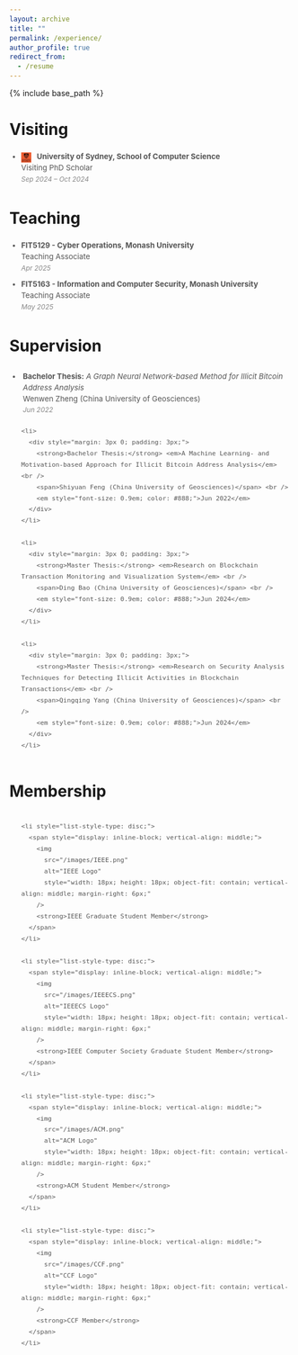 ```yaml
---
layout: archive
title: ""
permalink: /experience/
author_profile: true
redirect_from:
  - /resume
---
```


{% include base_path %}

# Visiting

<style>
  .experience-item {
    margin-bottom: 5px;
    padding-bottom: 5px;
  }

  .exp-top {
    display: flex;
    flex-wrap: wrap;
    justify-content: space-between;
    align-items: center;
    font-size: 1em;
  }

  .exp-left {
    display: flex;
    align-items: center;
    gap: 6px;
  }

  .exp-logo {
    width: 18px;
    height: 18px;
    object-fit: contain;
  }

  .exp-title {
    font-weight: 500;
    color: #333;
  }

  .exp-time {
    font-size: 0.9em;
    color: #666;
  }

  .exp-details {
    margin-top: 2px;
    font-size: 0.9em;
    color: #777;
  }

  @media (max-width: 480px) {
    .exp-top {
      flex-direction: column;
      align-items: flex-start;
      gap: 2px;
    }

    .exp-time {
      margin-left: 24px;
    }
  }
</style>

<div style="margin: 3px 0; padding: 3px;">
  <ul style="margin: 0; padding-left: 18px; font-size: 0.95em; color: #555; line-height: 1.5;">
    <li style="list-style-type: disc;">
      <span style="display: inline-block; vertical-align: middle;">
        <img 
          src="/images/USYD.png" 
          alt="University of Sydney Logo" 
          style="width: 18px; height: 18px; object-fit: contain; vertical-align: middle; margin-right: 6px;" 
        />
        <strong>University of Sydney, School of Computer Science</strong>
      </span>
      <br />
      <span>Visiting PhD Scholar</span><br />
      <em style="font-size: 0.9em; color: #888;">Sep 2024 – Oct 2024</em>
    </li>
  </ul>
</div>



# Teaching

<div style="margin: 3px 0; padding: 3px;">
  <ul style="margin: 0; padding-left: 18px; font-size: 0.95em; color: #555; line-height: 1.5;">
    <li>
      <strong>FIT5129 - Cyber Operations, Monash University</strong> <br />
      <span>Teaching Associate</span> <br />
      <em style="font-size: 0.9em; color: #888;">Apr 2025</em>
    </li>
  </ul>
</div>

<div style="margin: 3px 0; padding: 3px;">
  <ul style="margin: 0; padding-left: 18px; font-size: 0.95em; color: #555; line-height: 1.5;">
    <li>
      <strong>FIT5163 - Information and Computer Security, Monash University</strong> <br />
      <span>Teaching Associate</span> <br />
      <em style="font-size: 0.9em; color: #888;">May 2025</em>
    </li>
  </ul>
</div>



# Supervision

<div style="margin: 3px 0; padding: 3px;">
  <ul style="margin: 0; padding-left: 18px; font-size: 0.95em; color: #555; line-height: 1.5;">
    <li>
      <div style="margin: 3px 0; padding: 3px;">
        <strong>Bachelor Thesis:</strong> <em>A Graph Neural Network-based Method for Illicit Bitcoin Address Analysis</em> <br />
        <span>Wenwen Zheng (China University of Geosciences)</span> <br />
        <em style="font-size: 0.9em; color: #888;">Jun 2022</em>
      </div>
    </li>

    <li>
      <div style="margin: 3px 0; padding: 3px;">
        <strong>Bachelor Thesis:</strong> <em>A Machine Learning- and Motivation-based Approach for Illicit Bitcoin Address Analysis</em> <br />
        <span>Shiyuan Feng (China University of Geosciences)</span> <br />
        <em style="font-size: 0.9em; color: #888;">Jun 2022</em>
      </div>
    </li>

    <li>
      <div style="margin: 3px 0; padding: 3px;">
        <strong>Master Thesis:</strong> <em>Research on Blockchain Transaction Monitoring and Visualization System</em> <br />
        <span>Ding Bao (China University of Geosciences)</span> <br />
        <em style="font-size: 0.9em; color: #888;">Jun 2024</em>
      </div>
    </li>

    <li>
      <div style="margin: 3px 0; padding: 3px;">
        <strong>Master Thesis:</strong> <em>Research on Security Analysis Techniques for Detecting Illicit Activities in Blockchain Transactions</em> <br />
        <span>Qingqing Yang (China University of Geosciences)</span> <br />
        <em style="font-size: 0.9em; color: #888;">Jun 2024</em>
      </div>
    </li>
  </ul>
</div>

# Membership

<div style="margin: 3px 0; padding: 3px;">
  <ul style="margin: 0; padding-left: 18px; font-size: 0.95em; color: #555; line-height: 1.5;">
    
    <li style="list-style-type: disc;">
      <span style="display: inline-block; vertical-align: middle;">
        <img 
          src="/images/IEEE.png" 
          alt="IEEE Logo" 
          style="width: 18px; height: 18px; object-fit: contain; vertical-align: middle; margin-right: 6px;" 
        />
        <strong>IEEE Graduate Student Member</strong>
      </span>
    </li>

    <li style="list-style-type: disc;">
      <span style="display: inline-block; vertical-align: middle;">
        <img 
          src="/images/IEEECS.png" 
          alt="IEEECS Logo" 
          style="width: 18px; height: 18px; object-fit: contain; vertical-align: middle; margin-right: 6px;" 
        />
        <strong>IEEE Computer Society Graduate Student Member</strong>
      </span>
    </li>

    <li style="list-style-type: disc;">
      <span style="display: inline-block; vertical-align: middle;">
        <img 
          src="/images/ACM.png" 
          alt="ACM Logo" 
          style="width: 18px; height: 18px; object-fit: contain; vertical-align: middle; margin-right: 6px;" 
        />
        <strong>ACM Student Member</strong>
      </span>
    </li>

    <li style="list-style-type: disc;">
      <span style="display: inline-block; vertical-align: middle;">
        <img 
          src="/images/CCF.png" 
          alt="CCF Logo" 
          style="width: 18px; height: 18px; object-fit: contain; vertical-align: middle; margin-right: 6px;" 
        />
        <strong>CCF Member</strong>
      </span>
    </li>

  </ul>
</div>




  
